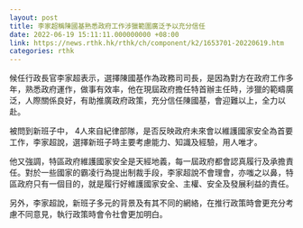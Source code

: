 ```yaml
---
layout: post
title: 李家超稱陳國基熟悉政府工作涉獵範圍廣泛予以充分信任
date: 2022-06-19 15:11:11.000000000 +08:00
link: https://news.rthk.hk/rthk/ch/component/k2/1653701-20220619.htm
categories: rthk
---
```


候任行政長官李家超表示，選擇陳國基作為政務司司長，是因為對方在政府工作多年，熟悉政府運作，做事有效率，他在現屆政府擔任特首辦主任時，涉獵的範疇廣泛，人際關係良好，有助推廣政府政策，充分信任陳國基，會迎難以上，全力以赴。

被問到新班子中， 4人來自紀律部隊，是否反映政府未來會以維護國家安全為首要工作，李家超說，選擇新班子時主要考慮能力、知識及經驗，用人唯才。

他又強調，特區政府維護國家安全是天經地義，每一屆政府都會認真履行及承擔責任。對於一些國家的霸凌行為提出制裁手段，李家超說不會理會，亦嗤之以鼻，特區政府只有一個目的，就是履行好維護國家安全、主權、安全及發展利益的責任。

另外，李家超說，新班子多元的背景及有其不同的網絡，在推行政策時會更充分考慮不同意見，執行政策時會令社會更加明白。

